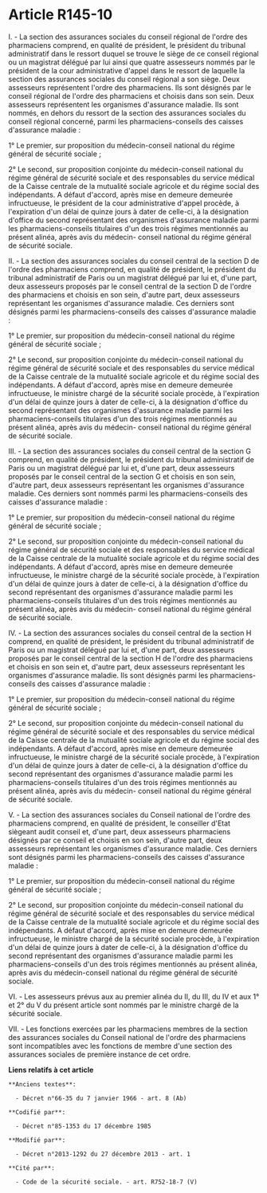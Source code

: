 # Article R145-10

I. - La section des assurances sociales du conseil régional de l'ordre des pharmaciens comprend, en qualité de président, le
président du tribunal administratif dans le ressort duquel se trouve le siège de ce conseil régional ou un magistrat délégué
par lui ainsi que quatre assesseurs nommés par le président de la cour administrative d'appel dans le ressort de laquelle la
section des assurances sociales du conseil régional a son siège. Deux assesseurs représentent l'ordre des pharmaciens. Ils
sont désignés par le conseil régional de l'ordre des pharmaciens et choisis dans son sein. Deux assesseurs représentent les
organismes d'assurance maladie. Ils sont nommés, en dehors du ressort de la section des assurances sociales du conseil
régional concerné, parmi les pharmaciens-conseils des caisses d'assurance maladie :

1° Le premier, sur proposition du médecin-conseil national du régime général de sécurité sociale ;

2° Le second, sur proposition conjointe du médecin-conseil national du régime général de sécurité sociale et des responsables
du service médical de la Caisse centrale de la mutualité sociale agricole et du régime social des indépendants. A défaut
d'accord, après mise en demeure demeurée infructueuse, le président de la cour administrative d'appel procède, à l'expiration
d'un délai de quinze jours à dater de celle-ci, à la désignation d'office du second représentant des organismes d'assurance
maladie parmi les pharmaciens-conseils titulaires d'un des trois régimes mentionnés au présent alinéa, après avis du médecin-
conseil national du régime général de sécurité sociale. 

II. - La section des assurances sociales du conseil central de la section D de l'ordre des pharmaciens comprend, en qualité
de président, le président du tribunal administratif de Paris ou un magistrat délégué par lui et, d'une part, deux assesseurs
proposés par le conseil central de la section D de l'ordre des pharmaciens et choisis en son sein, d'autre part, deux
assesseurs représentant les organismes d'assurance maladie. Ces derniers sont désignés parmi les pharmaciens-conseils des
caisses d'assurance maladie :

1° Le premier, sur proposition du médecin-conseil national du régime général de sécurité sociale ;

2° Le second, sur proposition conjointe du médecin-conseil national du régime général de sécurité sociale et des responsables
du service médical de la Caisse centrale de la mutualité sociale agricole et du régime social des indépendants. A défaut
d'accord, après mise en demeure demeurée infructueuse, le ministre chargé de la sécurité sociale procède, à l'expiration d'un
délai de quinze jours à dater de celle-ci, à la désignation d'office du second représentant des organismes d'assurance
maladie parmi les pharmaciens-conseils titulaires d'un des trois régimes mentionnés au présent alinéa, après avis du médecin-
conseil national du régime général de sécurité sociale.

III. - La section des assurances sociales du conseil central de la section G comprend, en qualité de président, le président
du tribunal administratif de Paris ou un magistrat délégué par lui et, d'une part, deux assesseurs proposés par le conseil
central de la section G et choisis en son sein, d'autre part, deux assesseurs représentant les organismes d'assurance
maladie. Ces derniers sont nommés parmi les pharmaciens-conseils des caisses d'assurance maladie :

1° Le premier, sur proposition du médecin-conseil national du régime général de sécurité sociale ;

2° Le second, sur proposition conjointe du médecin-conseil national du régime général de sécurité sociale et des responsables
du service médical de la Caisse centrale de la mutualité sociale agricole et du régime social des indépendants. A défaut
d'accord, après mise en demeure demeurée infructueuse, le ministre chargé de la sécurité sociale procède, à l'expiration d'un
délai de quinze jours à dater de celle-ci, à la désignation d'office du second représentant des organismes d'assurance
maladie parmi les pharmaciens-conseils titulaires d'un des trois régimes mentionnés au présent alinéa, après avis du médecin-
conseil national du régime général de sécurité sociale. 

IV. - La section des assurances sociales du conseil central de la section H comprend, en qualité de président, le président
du tribunal administratif de Paris ou un magistrat délégué par lui et, d'une part, deux assesseurs proposés par le conseil
central de la section H de l'ordre des pharmaciens et choisis en son sein et, d'autre part, deux assesseurs représentant les
organismes d'assurance maladie. Ils sont désignés parmi les pharmaciens-conseils des caisses d'assurance maladie :

1° Le premier, sur proposition du médecin-conseil national du régime général de sécurité sociale ;

2° Le second, sur proposition conjointe du médecin-conseil national du régime général de sécurité sociale et des responsables
du service médical de la Caisse centrale de la mutualité sociale agricole et du régime social des indépendants. A défaut
d'accord, après mise en demeure demeurée infructueuse, le ministre chargé de la sécurité sociale procède, à l'expiration d'un
délai de quinze jours à dater de celle-ci, à la désignation d'office du second représentant des organismes d'assurance
maladie parmi les pharmaciens-conseils titulaires d'un des trois régimes mentionnés au présent alinéa, après avis du médecin-
conseil national du régime général de sécurité sociale. 

V. - La section des assurances sociales du Conseil national de l'ordre des pharmaciens comprend, en qualité de président, le
conseiller d'Etat siègeant audit conseil et, d'une part, deux assesseurs pharmaciens désignés par ce conseil et choisis en
son sein, d'autre part, deux assesseurs représentant les organismes d'assurance maladie. Ces derniers sont désignés parmi les
pharmaciens-conseils des caisses d'assurance maladie :

1° Le premier, sur proposition du médecin-conseil national du régime général de sécurité sociale ;

2° Le second, sur proposition conjointe du médecin-conseil national du régime général de sécurité sociale et des responsables
du service médical de la Caisse centrale de la mutualité sociale agricole et du régime social des indépendants. A défaut
d'accord, après mise en demeure demeurée infructueuse, le ministre chargé de la sécurité sociale procède, à l'expiration d'un
délai de quinze jours à dater de celle-ci, à la désignation d'office du second représentant des organismes d'assurance
maladie parmi les pharmaciens-conseils d'un des trois régimes mentionnés au présent alinéa, après avis du médecin-conseil
national du régime général de sécurité sociale.

VI. - Les assesseurs prévus aux au premier alinéa du II, du III, du IV et aux 1° et 2° du V du présent article sont nommés
par le ministre chargé de la sécurité sociale.

VII. - Les fonctions exercées par les pharmaciens membres de la section des assurances sociales du Conseil national de
l'ordre des pharmaciens sont incompatibles avec les fonctions de membre d'une section des assurances sociales de première
instance de cet ordre.

**Liens relatifs à cet article**

	**Anciens textes**:

	  - Décret n°66-35 du 7 janvier 1966 - art. 8 (Ab)

	**Codifié par**:

	  - Décret n°85-1353 du 17 décembre 1985

	**Modifié par**:

	  - Décret n°2013-1292 du 27 décembre 2013 - art. 1

	**Cité par**:

	  - Code de la sécurité sociale. - art. R752-18-7 (V)
